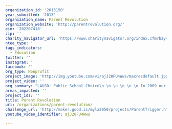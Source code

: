 ```yaml
---
organization_id: '2013150'
year_submitted: '2013'
organization_name: Parent Revolution
organization_website: 'http://parentrevolution.org/'
ein: '202207418'
zip: ''
charity_navigator_url: 'https://www.charitynavigator.org/index.cfm?bay=search.profile&ein=202207418'
ntee_type: ''
tags_indicators:
  - Education
twitter: ''
instagram: ''
facebook: ''
org_type: Nonprofit
project_image: 'http://img.youtube.com/vi/ajJ28FU4Wws/maxresdefault.jpg'
project_video: ''
org_summary: "LAUSD: Public School Choice\n \n \n \n \n \n In 2009 our first major success was passing LAUSDâ€™s historic Public School Choice resolution. It opened up hundreds of failing and newly constructed campuses for bidding by quality charter school operators, teachers, and other non-profits.\n \n \n \n \n \n We ran a grassroots campaign that generated over 4,000 supportive postcards from parents and then organized 3,000 parents for a rally on the day of the vote. \n \n \n \n \n \n When we passed LAUSDâ€™s Public School Choice policy we gave birth to the parent empowerment movement.\n \n \n \n \n \n The Parent Trigger Law\n \n \n \n \n \n In January 2010 we passed Californiaâ€™s Parent Trigger law â€“ a concept far more powerful than Public School Choice. The law empowers a majority of parents at failing schools to transform them. \n \n \n \n \n \n The Parent Trigger law has reframed the public debate on the role organized and empowered parents can play in public school reform. \n \n \n \n \n \n Comptonâ€™s McKinley Elementary School Campaign\n \n \n \n \n \n In December 2010 we helped parents at McKinley Elementary School in Compton, CA become the first to successfully use the Parent Trigger law by submitting signatures of over 61% of their schoolâ€™s parents. \n \n \n \n \n \n Parents Union Chapters and Policy Training\n \n \n \n \n \n Parents Union Chapters are dedicated to improving educational outcomes at local schools through organizing and activism. A major project we undertake with each chapter is to provide parents comprehensive education policy training to help them formally evaluate the strengths and weaknesses within their schools. \n \n \n \n \n \n  â€œParent Power Expressâ€\x9D Bus Tour\n \n \n \n \n \n In September 2011, our â€œParent Power Expressâ€\x9D bus tour made stops at our Los Angeles area chapters before ending in Sacramento. The tour showcased the incredible, important organizing work Parents Union Chapters are doing to transform their childrenâ€™s under-performing schools through the Parent Trigger law.\n \n \n It was a hugely successful media campaign that promoted the continued expansion of growing parent empowerment movement. It proved that the work we started in L.A is on the cutting edge of the most dynamic school transformation movements in the country. \n \n \n Parent Trigger Law Regulations\n \n \n In 2011, we completed a campaign to pass final State Board of Education Parent Trigger law regulations. We mobilized a powerful grassroots movement and generated supportive editorials from almost every major newspaper in California. \n \n \n Desert Trails Elementary School\n \n \n In January 2012, parents launched the nationâ€™s 2nd Parent Trigger campaign. In January 2013 the Adelanto School Board finally complied with two court orders. This is the first time in the United States a school board voted to approve Parent Trigger implementation. \n \n \n LAUSDâ€™s 24th Street Elementary School\n \n \n In January the 24th Street Elementary Parents Union Chapter launched the first Parent Trigger campaign at an LAUSD school. 69% of school parents signed the petition. \n \n \n In February, on a 7- 0 vote, the Board of Education unanimously approved the parentsâ€™ petition."
areas_impacted: ''
project_ids: ''
title: Parent Revolution
uri: /organizations/parent-revolution/
challenge_url: 'http://maker.good.is/myla2050/projects/ParentTrigger.html'
youtube_video_identifier: ajJ28FU4Wws

---
```

